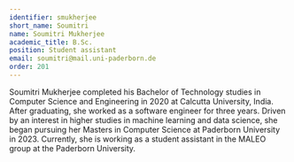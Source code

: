 ```yaml
---
identifier: smukherjee
short_name: Soumitri
name: Soumitri Mukherjee
academic_title: B.Sc.
position: Student assistant
email: soumitri@mail.uni-paderborn.de
order: 201
---
```

Soumitri Mukherjee completed his Bachelor of Technology studies in Computer Science and Engineering in 2020 at Calcutta University, India. After graduating, she worked as a software engineer for three years. Driven by an interest in higher studies in machine learning and data science, she began pursuing her Masters in Computer Science at Paderborn University in 2023. Currently, she is working as a student assistant in the MALEO group at the Paderborn University.
